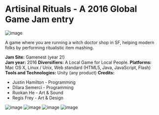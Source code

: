 # Artisinal Rituals - A 2016 Global Game Jam entry

![image](https://v3.globalgamejam.org/sites/default/files/styles/game_sidebar__wide/public/game/featured_image/intro_22.png?itok=UPWog2Ux&timestamp=1454269251)

A game where you are running a witch doctor shop in SF, helping modern folks by performing ritualistic item mashing.

**Jam Site:** Gamenest (year 2!)  
**Jam year:**  2016
**Diversifiers:** A Local Game for Local People. 
**Platforms:** Mac OS X, Linux / Unix, Web standard (HTML5, Java, JavaScript, Flash)  
**Tools and Technologies:**  Unity (any product)
**Credits:** 
- Justin Hamilton - Programming
- Dilara Semerci - Programming
- Ruokan He - Art & Sound
- Regis Frey - Art & Design

![image](https://github.com/jamiltron/ggj2016/assets/374204/3a92c6f5-9968-4283-a912-3b688766f16c)
![image](https://github.com/jamiltron/ggj2016/assets/374204/6c6f44ac-bc0a-46ad-8d19-3af459577381)
![image](https://github.com/jamiltron/ggj2016/assets/374204/dee07f91-e3c0-457e-a258-4a7c7760cbc6)
![image](https://github.com/jamiltron/ggj2016/assets/374204/cff551d6-1b75-421b-8f40-0d7ff3152fec)
